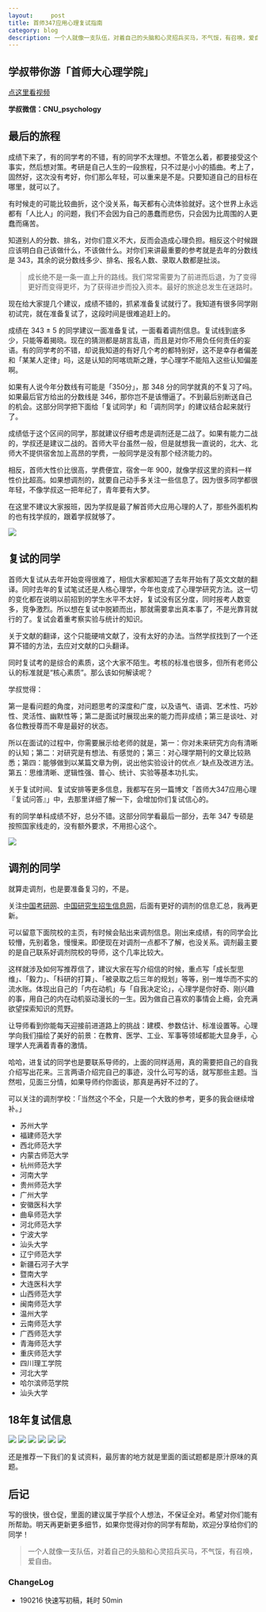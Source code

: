 ```yaml
---
layout:     post
title: 首师347应用心理复试指南
category: blog
description: 一个人就像一支队伍，对着自己的头脑和心灵招兵买马，不气馁，有召唤，爱自由。
---
```


## 学叔带你游「首师大心理学院」

[点这里看视频](http://1257355643.vod2.myqcloud.com/a589a973vodtranscq1257355643/228e3e735285890785719164333/v.f30.mp4)

**学叔微信：CNU_psychology**

## 最后的旅程

成绩下来了，有的同学考的不错，有的同学不太理想。不管怎么着，都要接受这个事实，然后想对策。考研是自己人生的一段旅程，只不过是小小的插曲。考上了，固然好，这次没有考好，你们那么年轻，可以重来是不是。只要知道自己的目标在哪里，就可以了。

有时候走的可能比较曲折，这个没关系，每天都有心流体验就好。这个世界上永远都有「人比人」的问题，我们不会因为自己的愚蠢而悲伤，只会因为比周围的人更蠢而痛苦。

知道别人的分数、排名，对你们意义不大，反而会造成心理负担。相反这个时候跟应该明白自己该做什么，不该做什么。对你们来讲最重要的参考就是去年的分数线是 343，其余的说分数线多少、排名、报名人数、录取人数都是扯淡。

> 成长绝不是一条一直上升的路线。我们常常需要为了前进而后退，为了变得更好而变得更坏，为了获得进步而投入资本。最好的旅途总发生在迷路时。

现在给大家提几个建议，成绩不错的，抓紧准备复试就行了。我知道有很多同学刚初试完，就在准备复试了，这段时间是很难追赶上的。

成绩在 343 ± 5 的同学建议一面准备复试，一面看着调剂信息。复试线到底多少，只能等着揭晓。现在的猜测都是胡言乱语，而且是对你不用负任何责任的妄语。有的同学考的不错，却说我知道的有好几个考的都特别好，这不是幸存者偏差和「某某人定律」吗，这是认知的阿喀琉斯之踵，学心理学不能陷入这些认知偏差啊。

如果有人说今年分数线有可能是「350分」，那 348 分的同学就真的不复习了吗。如果最后官方给出的分数线是 346，那你岂不是该懵逼了。不到最后别断送自己的机会。这部分同学把下面给「复试同学」和「调剂同学」的建议结合起来就行了。

成绩低于这个区间的同学，那就建议仔细考虑是调剂还是二战了。如果有能力二战的，学叔还是建议二战的。首师大平台虽然一般，但是就想我一直说的，北大、北师大不提供宿舍加上高昂的学费，一般同学是没有那个经济能力的。

相反，首师大性价比很高，学费便宜，宿舍一年 900，就像学叔这里的资料一样性价比超高。如果想调剂的，就要自己动手多关注一些信息了。因为很多同学都很年轻，不像学叔这一把年纪了，青年要有大梦。

在这里不建议大家报班，因为学叔是最了解首师大应用心理的人了，那些外面机构的也有找学叔的，跟着学叔就够了。

![](http://pics.zapp926.top/WechatIMG29.jpeg)

## 复试的同学

首师大复试从去年开始变得很难了，相信大家都知道了去年开始有了英文文献的翻译。同时去年的复试笔试还是人格心理学，今年也变成了心理学研究方法。这一切的变化都在说明以前招到的学生水平不太好，复试没有区分度，同时报考人数变多，竞争激烈。所以想在复试中脱颖而出，那就需要拿出真本事了，不是光靠背就行的了。复试会着重考察实验与统计的知识。

关于文献的翻译，这个只能硬啃文献了，没有太好的办法。当然学叔找到了一个还算不错的方法，去应对文献的口头翻译。

同时复试考的是综合的素质，这个大家不陌生。考核的标准也很多，但所有老师公认的标准就是“核心素质”。那么该如何解读呢？

学叔觉得：

第一是看问题的角度，对问题思考的深度和广度，以及语气、语调、艺术性、巧妙性、灵活性、幽默性等；第二是面试时展现出来的能力而非成绩；第三是谈吐、对各位教授尊而不卑是最好的状态。

所以在面试的过程中，你需要展示给老师的就是，第一：你对未来研究方向有清晰的认知；第二：对研究是有想法、有感觉的；第三：对心理学期刊的文章比较熟悉；第四：能够做到以某篇文章为例，说出他实验设计的优点／缺点及改进方法。第五：思维清晰、逻辑性强、普心、统计、实验等基本功扎实。

关于复试时间、复试安排等更多信息，我都写在另一篇博文「首师大347应用心理『复试问答』」中，去那里详细了解一下，会增加你们复试信心的。

有的同学单科成绩不好，总分不错。这部分同学看最后一部分，去年 347 专硕是按照国家线走的，没有额外要求，不用担心这个。

![](http://pics.zapp926.top/2019-02-26-bg.png)

## 调剂的同学

就算走调剂，也是要准备复习的，不是。

关注[中国考研网](http://www.chinakaoyan.com)、[中国研究生招生信息网](https://yz.chsi.com.cn)，后面有更好的调剂的信息汇总，我再更新。

可以留意下面院校的主页，有时候会贴出来调剂信息。刚出来成绩，有的同学会比较懵，先别着急，慢慢来。即便现在对调剂一点都不了解，也没关系。调剂最主要的是自己联系好调剂院校的导师，这个几率比较大。

这样就涉及如何写推荐信了，建议大家在写介绍信的时候，重点写「成长型思维」、「毅力」、「科研的打算」、「被录取之后三年的规划」等等，别一堆华而不实的流水账。体现出自己的「内在动机」与「自我决定论」，心理学是你好奇、刚兴趣的事，用自己的内在动机驱动漫长的一生。因为做自己喜欢的事情会上瘾，会充满欲望探索知识的荒野。

让导师看到你能每天迎接前进道路上的挑战：建模、参数估计、标准设置等。心理学向我们描绘了美好的前景：在教育、医学、工业、军事等领域都能大显身手，心理学人充满着青春的激情。

哈哈，进复试的同学也是要联系导师的，上面的同样适用，真的需要把自己的自我介绍写出花来。三言两语介绍完自己的事迹，没什么可写的话，就写那些主题。当然啦，见面三分情，如果导师约你面谈，那真是再好不过的了。

可以关注的调剂学校：「当然这个不全，只是一个大致的参考，更多的我会继续增补。」

* 苏州大学
* 福建师范大学
* 西北师范大学
* 内蒙古师范大学
* 杭州师范大学
* 河南大学
* 贵州师范大学
* 广州大学
* 安徽医科大学
* 曲阜师范大学
* 河北师范大学
* 宁波大学
* 汕头大学
* 辽宁师范大学
* 新疆石河子大学
* 暨南大学
* 大连医科大学
* 山西师范大学
* 闽南师范大学
* 温州大学
* 云南师范大学
* 广西师范大学
* 青海师范大学
* 重庆师范大学
* 四川理工学院
* 河北大学
* 哈尔滨师范学院
* 汕头大学

## 18年复试信息

![](http://pics.zapp926.top/test-1.png)
![](http://pics.zapp926.top/test-2.png)
![](http://pics.zapp926.top/test-3.png)
![](http://pics.zapp926.top/test-4.png)
![](http://pics.zapp926.top/test-5.png)
![](http://pics.zapp926.top/test-001.jpeg)

还是推荐一下我们的复试资料，最厉害的地方就是里面的面试题都是原汁原味的真题。

## 后记 
写的很快，很仓促，里面的建议属于学叔个人想法，不保证全对。希望对你们能有所帮助。明天再更新更多细节，如果你觉得对你的同学有帮助，欢迎分享给你们的同学！

> 一个人就像一支队伍，对着自己的头脑和心灵招兵买马，不气馁，有召唤，爱自由。

### ChangeLog
* 190216 快速写初稿，耗时 50min




